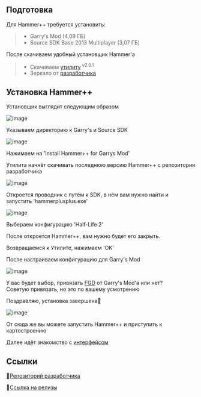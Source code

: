 ## Подготовка 

Для Hammer++ требуется установить:

>- Garry's Mod (4,09 ГБ)
>- Source SDK Base 2013 Multiplayer (3,07 ГБ)

После скачиваем удобный установщик Hammer'a
>- Скачиваем [утилиту][download hammer++]  <sup>v2.0.1</sup> <br>
>- Зеркало от [разработчика][link hammer++ releases]

## Установка Hammer++

Установщик выглядит следующим образом

![image][img1]

Указываем директорию к Garry's и Source SDK

![image][img2]

Нажимаем на 'Install Hammer++ for Garrys Mod'

Утилита начнёт скачивать последнюю версию Hammer++ с репозитория разработчика <br>

![image][img3]

Откроется проводник с путём к SDK, в нём вам нужно найти и запустить 'hammerplusplus.exe'

![image][img4]

Выбераем конфигурацию 'Half-Life 2'

После откроется Hammer++, вам нужно будет его закрыть.

Возвращаемся к Утилите, нажимаем 'OK'

После настраиваем конфигурацию для Garry's Mod

![image][img5]

У вас будет выбор, привязать [FGD] от Garry's Mod'a или нет? <br>
Советую привязать, но это по вашему усмотрению 

Поздравляю, установка завершена:tada:

![image][img6]

От сюда же вы можете запустить Hammer++ и приступить к картостроению

Далее идёт знакомство с [интерфейсом][link tutorial 01] 

## Ссылки

:paperclip:[Репозиторий разработчика][link hammer++]

:paperclip:[Ссылка на релизы][link hammer++ releases]

<!-- Изображения -->
[img1]: https://user-images.githubusercontent.com/30258996/225638243-956f72e7-51ae-4ef5-8e0b-8421c97ee03d.png
[img2]: https://user-images.githubusercontent.com/30258996/225650440-0130fde9-fa40-4547-b8d2-d6849fbed334.png
[img3]: https://user-images.githubusercontent.com/30258996/225652470-34fbfc2d-3d4b-4a64-9d3f-ec4bb861eda5.png
[img4]: https://user-images.githubusercontent.com/30258996/225653902-41470043-2ac7-45d8-b4f9-a13b1fcca1f1.png
[img5]: https://user-images.githubusercontent.com/30258996/225659321-3a75c970-18b7-473d-bf42-2b17bdefac88.png
[img6]: https://user-images.githubusercontent.com/30258996/225665461-966f9dec-5e39-4be8-9178-c89325bbdee5.png

<!-- Ссылки -->
[download hammer++]:https://github.com/boxden/hammerpp-black/blob/main/Programs/Hammer%2B%2B%20Installer/GarrysMod-HammerPlusPlus-Installer-v201.exe
[link tutorial 01]:https://github.com/boxden/hammerpp-black/tree/main/Tutorials/Hammer%2B%2B/1.%20Interface
[FGD]:https://developer.valvesoftware.com/wiki/.fgd
[link hammer++]:https://github.com/rmod8/GarrysMod-HammerPlusPlus-Installer
[link hammer++ releases]:https://github.com/rmod8/GarrysMod-HammerPlusPlus-Installer/releases